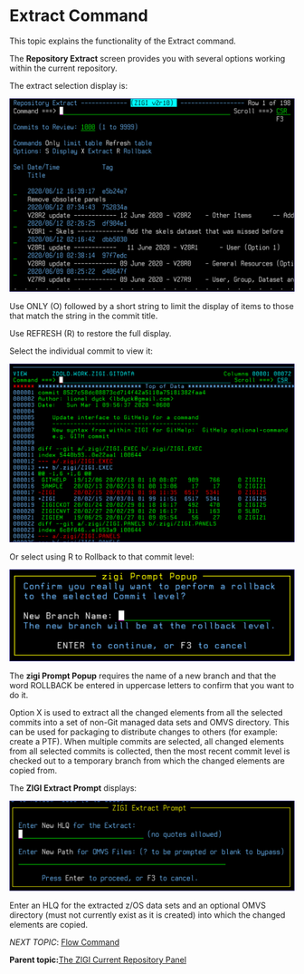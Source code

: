 # Extract Command

This topic explains the functionality of the Extract command.

The **Repository Extract** screen provides you with several options working within the current repository.

The extract selection display is:

![](media/g_extract_1.png)

Use ONLY \(O\) followed by a short string to limit the display of items to those that match the string in the commit title.

Use REFRESH \(R\) to restore the full display.

Select the individual commit to view it:

![](media/g_extract_2.png)

Or select using R to Rollback to that commit level:

![](media/g_extract_3.png)

The **zigi Prompt Popup** requires the name of a new branch and that the word ROLLBACK be entered in uppercase letters to confirm that you want to do it.

Option X is used to extract all the changed elements from all the selected commits into a set of non-Git managed data sets and OMVS directory. This can be used for packaging to distribute changes to others \(for example: create a PTF\). When multiple commits are selected, all changed elements from all selected commits is collected, then the most recent commit level is checked out to a temporary branch from which the changed elements are copied from.

The **ZIGI Extract Prompt** displays:

![](media/g_extract_4.png)

Enter an HLQ for the extracted z/OS data sets and an optional OMVS directory \(must not currently exist as it is created\) into which the changed elements are copied.

*NEXT TOPIC*: [Flow Command](r_flow.md)

**Parent topic:**[The ZIGI Current Repository Panel](c_the_zigi_current_repository_panel.md)

